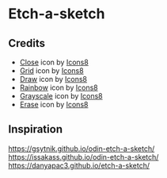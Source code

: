 # Etch-a-sketch

## Credits
* <a target="_blank" href="https://icons8.com/icon/8112/close">Close</a> icon by <a target="_blank" href="https://icons8.com">Icons8</a>
* <a target="_blank" href="https://icons8.com/icon/o15Kxsr7cBWT/health-data">Grid</a> icon by <a target="_blank" href="https://icons8.com">Icons8</a>
* <a target="_blank" href="https://icons8.com/icon/59856/pencil">Draw</a> icon by <a target="_blank" href="https://icons8.com">Icons8</a>
* <a target="_blank" href="https://icons8.com/icon/cDmb6gHhczNC/rainbow">Rainbow</a> icon by <a target="_blank" href="https://icons8.com">Icons8</a>
* <a target="_blank" href="https://icons8.com/icon/78791/grayscale">Grayscale</a> icon by <a target="_blank" href="https://icons8.com">Icons8</a>
* <a target="_blank" href="https://icons8.com/icon/11637/erase">Erase</a> icon by <a target="_blank" href="https://icons8.com">Icons8</a>

## Inspiration
https://gsytnik.github.io/odin-etch-a-sketch/
https://issakass.github.io/odin-etch-a-sketch/
https://danyapac3.github.io/etch-a-sketch/
